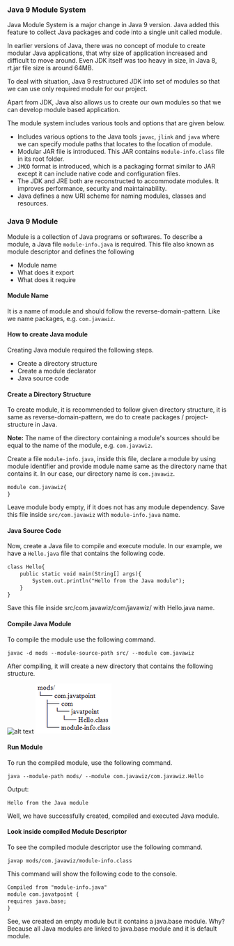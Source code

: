 ### Java 9 Module System
Java Module System is a major change in Java 9 version. Java added this feature to collect Java packages and code into a single unit called module.

In earlier versions of Java, there was no concept of module to create modular Java applications, that why size of application increased and difficult to move around. Even JDK itself was too heavy in size, in Java 8, rt.jar file size is around 64MB.

To deal with situation, Java 9 restructured JDK into set of modules so that we can use only required module for our project.

Apart from JDK, Java also allows us to create our own modules so that we can develop module based application.

The module system includes various tools and options that are given below.
* Includes various options to the Java tools `javac`, `jlink` and `java` where we can specify module paths that locates to the location of module.
* Modular JAR file is introduced. This JAR contains `module-info.class` file in its root folder.
* `JMOD` format is introduced, which is a packaging format similar to JAR except it can include native code and configuration files.
* The JDK and JRE both are reconstructed to accommodate modules. It improves performance, security and maintainability.
* Java defines a new URI scheme for naming modules, classes and resources.

### Java 9 Module
Module is a collection of Java programs or softwares. To describe a module, a Java file `module-info.java` is required. This file also known as module descriptor and defines the following
* Module name
* What does it export
* What does it require

#### Module Name
It is a name of module and should follow the reverse-domain-pattern. Like we name packages, e.g. `com.javawiz`.

#### How to create Java module
Creating Java module required the following steps.
* Create a directory structure
* Create a module declarator
* Java source code

#### Create a Directory Structure
To create module, it is recommended to follow given directory structure, it is same as reverse-domain-pattern, we do to create packages / project-structure in Java.

**Note:** The name of the directory containing a module's sources should be equal to the name of the module, e.g. `com.javawiz`.

Create a file `module-info.java`, inside this file, declare a module by using module identifier and provide module name same as the directory name that contains it. In our case, our directory name is `com.javawiz`.
```
module com.javawiz{
}
```
Leave module body empty, if it does not has any module dependency. Save this file inside `src/com.javawiz` with `module-info.java` name.

#### Java Source Code
Now, create a Java file to compile and execute module. In our example, we have a `Hello.java` file that contains the following code.

```
class Hello{  
    public static void main(String[] args){  
        System.out.println("Hello from the Java module");  
    }  
}  
```
Save this file inside src/com.javawiz/com/javawiz/ with Hello.java name.

#### Compile Java Module
To compile the module use the following command.
```
javac -d mods --module-source-path src/ --module com.javawiz 
```
After compiling, it will create a new directory that contains the following structure.

![alt text](https://github.com/[username]/[reponame]/blob/[branch]/image.jpg?raw=true)
![mods](mods.png)

#### Run Module
To run the compiled module, use the following command.
```
java --module-path mods/ --module com.javawiz/com.javawiz.Hello  
```
Output:
```
Hello from the Java module
```
Well, we have successfully created, compiled and executed Java module.

#### Look inside compiled Module Descriptor
To see the compiled module descriptor use the following command.
```
javap mods/com.javawiz/module-info.class  
```
This command will show the following code to the console.
```
Compiled from "module-info.java"  
module com.javatpoint {  
requires java.base;  
} 
```
See, we created an empty module but it contains a java.base module. Why? Because all Java modules are linked to java.base module and it is default module.








